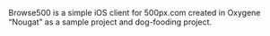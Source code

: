Browse500 is a simple iOS client for 500px.com created in Oxygene “Nougat” as a sample project and dog-fooding project.